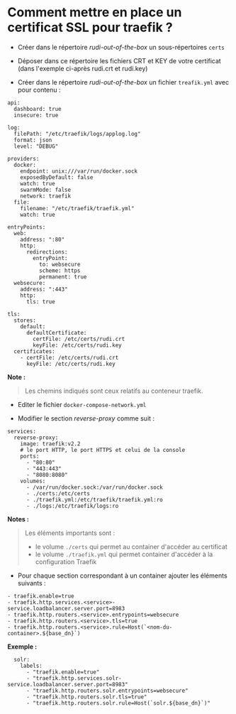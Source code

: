 # Comment mettre en place un certificat SSL pour traefik ?

- Créer dans le répertoire *rudi-out-of-the-box* un sous-répertoires ``certs``

- Déposer dans ce répertoire les fichiers CRT et KEY de votre certificat (dans l'exemple ci-après rudi.crt et rudi.key)

- Créer dans le répertoire *rudi-out-of-the-box* un fichier ``treafik.yml`` avec pour contenu :

```
api:
  dashboard: true
  insecure: true

log:
  filePath: "/etc/traefik/logs/applog.log"
  format: json
  level: "DEBUG"

providers:
  docker:
    endpoint: unix:///var/run/docker.sock
    exposedByDefault: false
    watch: true
    swarmMode: false
    network: traefik
  file:
    filename: "/etc/traefik/traefik.yml"
    watch: true

entryPoints:
  web:
    address: ":80"
    http:
      redirections:
        entryPoint:
          to: websecure
          scheme: https
          permanent: true
  websecure:
    address: ":443"
    http:
      tls: true

tls:
  stores:
    default:
      defaultCertificate:
        certFile: /etc/certs/rudi.crt
        keyFile: /etc/certs/rudi.key
  certificates:
    - certFile: /etc/certs/rudi.crt
      keyFile: /etc/certs/rudi.key
```

**Note :** 

> Les chemins indiqués sont ceux relatifs au conteneur traefik.

- Editer le fichier ``docker-compose-network.yml``

- Modifier le section *reverse-proxy* comme suit :

```
services:
  reverse-proxy:
    image: traefik:v2.2
    # le port HTTP, le port HTTPS et celui de la console
    ports:
      - "80:80"
      - "443:443"
      - "8080:8080" 
    volumes:
      - /var/run/docker.sock:/var/run/docker.sock
      - ./certs:/etc/certs
      - ./traefik.yml:/etc/traefik/traefik.yml:ro
      - ./logs:/etc/traefik/logs:ro      
```

**Notes :** 

> Les éléments importants sont :
> - le volume ``./certs`` qui permet au container d'accéder au certificat
> - le volume ``./traefik.yml`` qui permet container d'accéder à la configuration Traefik

- Pour chaque section correspondant à un container ajouter les éléments suivants :

```
- traefik.enable=true
- traefik.http.services.<service>-service.loadbalancer.server.port=8983
- traefik.http.routers.<service>.entrypoints=websecure
- traefik.http.routers.<service>.tls=true
- traefik.http.routers.<service>.rule=Host(`<nom-du-container>.${base_dn}`)
```

**Exemple :**

```
  solr:
    labels:
      - "traefik.enable=true"
      - "traefik.http.services.solr-service.loadbalancer.server.port=8983"
      - "traefik.http.routers.solr.entrypoints=websecure"
      - "traefik.http.routers.solr.tls=true"
      - "traefik.http.routers.solr.rule=Host(`solr.${base_dn}`)"
```


